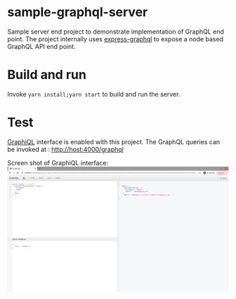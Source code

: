 # sample-graphql-server
Sample server end project to demonstrate implementation of GraphQL end point. The project internally uses [express-graphql](https://github.com/graphql/express-graphql) to expose a node based GraphQL API end point.


# Build and run
Invoke `yarn install;yarn start` to build and run the server.

# Test
[GraphiQL](https://github.com/graphql/graphiql) interface is enabled with this project. The GraphQL queries can be invoked at : [http://host:4000/graphql](http://host:4000/graphql)

Screen shot of GraphiQL interface:
![GraphiQL interface](doc/graphiql.png)



